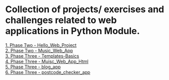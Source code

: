 # Collection of projects/ exercises and challenges related to web applications in Python Module.

[1. Phase Two - Hello_Web_Project](https://github.com/PiotrSurowiec90/WEB-APPS/tree/main/Phase-02/hello_web_project)
<br>
[2. Phase Two - Music_Web_App](https://github.com/PiotrSurowiec90/WEB-APPS/tree/main/Phase-02/music_web_app)
<br>
[3. Phase Three - Templates-Basics](https://github.com/PiotrSurowiec90/WEB-APPS/tree/main/Phase-03/01-html-basics-project)
<br>
[4. Phase Three - Muisc_Web_App_Html](https://github.com/PiotrSurowiec90/WEB-APPS/tree/main/Phase-03/music_web_app_html)
<br>
[5. Phase Three - blog_app](https://github.com/PiotrSurowiec90/WEB-APPS/tree/main/Phase-03/blog_app)
<br>
[6. Phase Three - postcode_checker_app](https://github.com/PiotrSurowiec90/WEB-APPS/tree/main/Phase-03/postcode_checker_app)